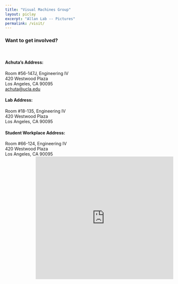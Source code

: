 ```yaml
---
title: "Visual Machines Group"
layout: piclay
excerpt: "Allan Lab -- Pictures"
permalink: /visit/
---
```


### Want to get involved?

<br>

<div style="width: 45%; height: auto; display: inline-block; vertical-align: top">         
   
<h4 style="font-weight: bold">Achuta’s Address:</h4>
Room #56-147J, Engineering IV <br>
420 Westwood Plaza <br>
Los Angeles, CA 90095 <br>
<a href="mailto:achuta@ucla.edu">achuta@ucla.edu</a>

<h4 style="font-weight: bold">Lab Address:</h4>
Room #18-135, Engineering IV <br>
420 Westwood Plaza <br>
Los Angeles, CA 90095

<h4 style="font-weight: bold">Student Workplace Address:</h4>
Room #66-124, Engineering IV <br>
420 Westwood Plaza <br> 
Los Angeles, CA 90095

</div>

<div style="width:35%; left: 50%; display: inline-block; margin: auto; margin-left: 100px">
   
 <iframe src="https://www.google.com/maps/embed?pb=!1m18!1m12!1m3!1d3990.8596314730903!2d-118.44603883944255!3d34.06951328311835!2m3!1f0!2f0!3f0!3m2!1i1024!2i768!4f13.1!3m3!1m2!1s0x80c2bc86217ff063%3A0x99d385184985fc0!2sEngineering+IV!5e0!3m2!1sen!2sus!4v1534269519510" width="450" height="400" frameborder="0" style="border:0" allowfullscreen></iframe>
  
</div>

<br> <br> <br> 
 

